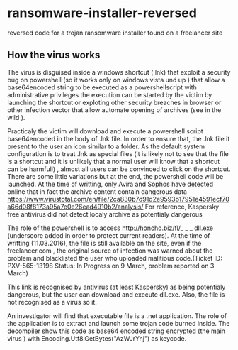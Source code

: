 # ransomware-installer-reversed
reversed code for a trojan ransomware installer found on a freelancer site

## How the virus works

The virus is disguised inside a windows shortcut (.lnk) that exploit a security bug on powershell 
(so it works only on windows vista und up ) that allow a base64encoded string 
to be executed as a powershellscript with administrative privileges
the execution can be started by the victim by launching the shortcut or exploting other security breaches in browser or other 
infection vector that allow automate opening of archives (see in the wild ).

Practicaly the victim  will download and execute a powershell script base64encoded in the body of .lnk file.
In order to ensure that, the .lnk file it present to the user an icon similar to a folder. As the default system configuration is to treat 
.lnk   as special files (it is likely not to see that the file is a shortcut 
and it is unlikely that a normal user will  know that a shortcut can be harmfull) ,
almost all users can be convinced to click on the shortcut. There are some little variations but at the end, 
the powershell code will be launched.
At the time of writting, only Avira and Sophos have detected online that in fact the archive content contain dangerous data
https://www.virustotal.com/en/file/2ca830b7d91d2e9593b17951e4591ecf70a66d08f8173a95a7e0e26ead4910b2/analysis/
For reference, Kaspersky free antivirus did not detect localy archive as potentialy dangerous

The role of the powershell is to access http://honcho.biz/fl/_ _ _ dll.exe (underscore added in order to protect current readers).
At the time of writting (11.03.2016), the file is still available on the site, even if the freelancer.com , the original source of infection
was warned about the problem and blacklisted the user who uploaded malitious code.(Ticket ID: PXV-565-13198
Status: In Progress on 9 March, problem reported on 3 March)

This link is recognised by antivirus (at least Kaspersky) as being potentialy dangerous, but the user can download and execute dll.exe. Also,
the file is not recognised as a virus so it.

An investigator will find that executable file is a .net application. The role of the application is to extract and launch some trojan code
burned inside. The decompiler show this code as base64 encoded string encrypted (the main virus  ) with Encoding.Utf8.GetBytes("AzWJrYnj") as keycode.




